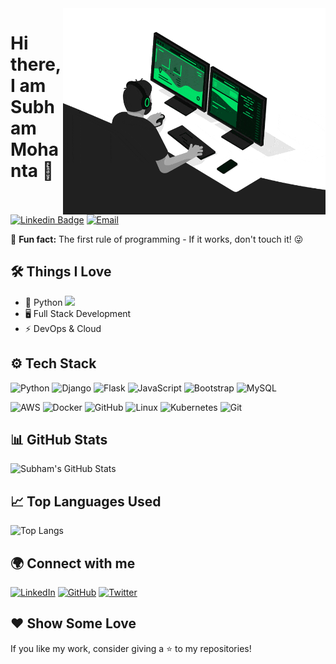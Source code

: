 <img align="right" src="https://github.com/iammsubham/iammsubham/blob/main/developer.gif" alt="Coder GIF" width="420" height="330">

# Hi there, I am Subham Mohanta 👋

[![Linkedin Badge](https://img.shields.io/badge/-subhammohanta-blue?style=flat-square&logo=Linkedin&logoColor=white&link=https://www.linkedin.com/in/subhammohanta/)]([https://www.linkedin.com/in/subhammohanta/](https://www.linkedin.com/in/subhammohanta))
[![Email](https://img.shields.io/badge/Email-subhammohanta2017@gmail.com-red)](mailto:subhammohanta2017@gmail.com)

🚀 **Fun fact:** The first rule of programming - If it works, don't touch it! 😜  

## 🛠️ Things I Love  

- 🚀 Python  <img src="https://media.giphy.com/media/WUlplcMpOCEmTGBtBW/giphy.gif" width="30">
- 🖥️ Full Stack Development
- ⚡ DevOps & Cloud

    


## ⚙️ Tech Stack  

![Python](https://img.shields.io/badge/Python-3776AB?style=for-the-badge&logo=python&logoColor=white)
![Django](https://img.shields.io/badge/Django-092E20?style=for-the-badge&logo=django&logoColor=white)
![Flask](https://img.shields.io/badge/Flask-000000?style=for-the-badge&logo=flask&logoColor=white)
![JavaScript](https://img.shields.io/badge/JavaScript-F7DF1E?style=for-the-badge&logo=javascript&logoColor=black)
![Bootstrap](https://img.shields.io/badge/Bootstrap-2496ED?style=for-the-badge&logo=bootstrap&logoColor=white)
![MySQL](https://img.shields.io/badge/MySQL-232F3E?style=for-the-badge&logo=MySQL&logoColor=white)

![AWS](https://img.shields.io/badge/AWS-232F3E?style=for-the-badge&logo=amazonaws&logoColor=white)
![Docker](https://img.shields.io/badge/Docker-2496ED?style=for-the-badge&logo=docker&logoColor=white)
![GitHub](https://img.shields.io/badge/GitHub-F7DF1E?style=for-the-badge&logo=github&logoColor=FFFFFF)
![Linux](https://img.shields.io/badge/Linux-000000?style=for-the-badge&logo=linux&logoColor=FCC624)
![Kubernetes](https://img.shields.io/badge/Kubernetes-3776AB?style=for-the-badge&logo=kubernetes&logoColor=white)
![Git](https://img.shields.io/badge/Git-092E20?style=for-the-badge&logo=git&logoColor=F05032)


## 📊 GitHub Stats  

![Subham's GitHub Stats](https://github-readme-stats.vercel.app/api?username=iammsubham&show_icons=true&theme=tokyonight)

## 📈 Top Languages Used  

![Top Langs](https://github-readme-stats.vercel.app/api/top-langs/?username=iammsubham&layout=compact&theme=radical)


## 🌍 Connect with me  

[![LinkedIn](https://img.shields.io/badge/LinkedIn-0077B5?style=for-the-badge&logo=linkedin&logoColor=white)]([your-linkedin-link](https://www.linkedin.com/in/subhammohanta/))
[![GitHub](https://img.shields.io/badge/GitHub-181717?style=for-the-badge&logo=github&logoColor=white)](https://github.com/iammsubham)
[![Twitter](https://img.shields.io/badge/Twitter-1DA1F2?style=for-the-badge&logo=twitter&logoColor=white)]([your-twitter-link](https://x.com/iaamsubham))

## ❤️ Show Some Love  

If you like my work, consider giving a ⭐ to my repositories!  






